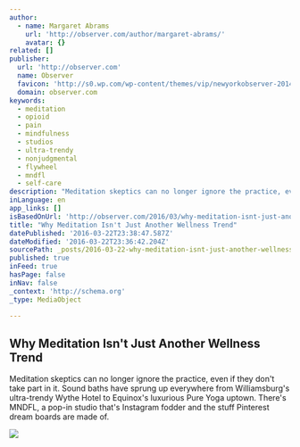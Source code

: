 ```yaml
---
author:
  - name: Margaret Abrams
    url: 'http://observer.com/author/margaret-abrams/'
    avatar: {}
related: []
publisher:
  url: 'http://observer.com'
  name: Observer
  favicon: 'http://s0.wp.com/wp-content/themes/vip/newyorkobserver-2014/images/favicons/favicon-16x16.png'
  domain: observer.com
keywords:
  - meditation
  - opioid
  - pain
  - mindfulness
  - studios
  - ultra-trendy
  - nonjudgmental
  - flywheel
  - mndfl
  - self-care
description: "Meditation skeptics can no longer ignore the practice, even if they don't take part in it. Sound baths have sprung up everywhere from Williamsburg's ultra-trendy Wythe Hotel to Equinox's luxurious Pure Yoga uptown. There's MNDFL, a pop-in studio that's Instagram fodder and the stuff Pinterest dream boards are made of."
inLanguage: en
app_links: []
isBasedOnUrl: 'http://observer.com/2016/03/why-meditation-isnt-just-another-wellness-trend/'
title: "Why Meditation Isn't Just Another Wellness Trend"
datePublished: '2016-03-22T23:38:47.587Z'
dateModified: '2016-03-22T23:36:42.204Z'
sourcePath: _posts/2016-03-22-why-meditation-isnt-just-another-wellness-trend.md
published: true
inFeed: true
hasPage: false
inNav: false
_context: 'http://schema.org'
_type: MediaObject

---
```

<article style=""><h1>Why Meditation Isn't Just Another Wellness Trend</h1><p>Meditation skeptics can no longer ignore the practice, even if they don't take part in it. Sound baths have sprung up everywhere from Williamsburg's ultra-trendy Wythe Hotel to Equinox's luxurious Pure Yoga uptown. There's MNDFL, a pop-in studio that's Instagram fodder and the stuff Pinterest dream boards are made of.</p><img src="https://nyoobserver.files.wordpress.com/2016/03/stephen-wilson-photography-mndfl-nyc-november-2015-studio-through-window-2.jpg?quality=80&amp;w=635" /></article>